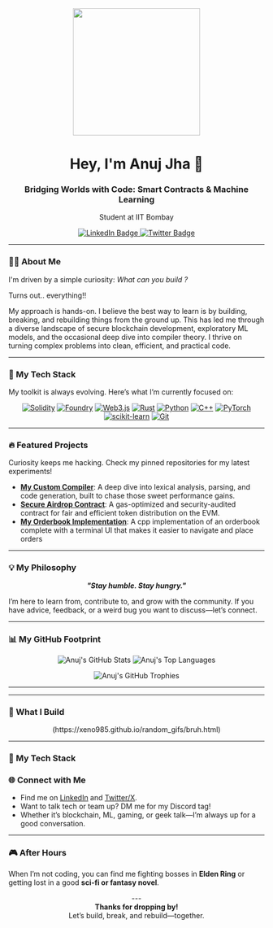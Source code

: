 <div id="header" align="center">
  <img src="https://media.giphy.com/media/iIqmM5tTjmpOB9mpbn/giphy.gif" width="250"/>
  
  <h1 align="center">Hey, I'm Anuj Jha 👋</h1>
  
  <h3 align="center">Bridging Worlds with Code: Smart Contracts & Machine Learning</h3>
  <p align="center">Student at IIT Bombay</p>
  
  <div id="badges" align="center">
    <a href="https://www.linkedin.com/in/anuj-jha-0a6146285/">
      <img src="https://img.shields.io/badge/LinkedIn-0077B5?style=for-the-badge&logo=linkedin&logoColor=white" alt="LinkedIn Badge"/>
    </a>
    <a href="https://x.com/AnujJha571205">
      <img src="https://img.shields.io/badge/Twitter-1DA1F2?style=for-the-badge&logo=twitter&logoColor=white" alt="Twitter Badge"/>
    </a>
  </div>
</div>

---

### 👨‍💻 About Me

 I'm driven by a simple curiosity: *What can you build ?*
 
 Turns out.. everything!!

My approach is hands-on. I believe the best way to learn is by building, breaking, and rebuilding things from the ground up. This has led me through a diverse landscape of secure blockchain development, exploratory ML models, and the occasional deep dive into compiler theory. I thrive on turning complex problems into clean, efficient, and practical code.

---

### 🚀 My Tech Stack

My toolkit is always evolving. Here’s what I’m currently focused on:

<p align="center">
  <a href="https://soliditylang.org/" target="_blank" rel="noreferrer"><img src="https://img.shields.io/badge/Solidity-363636?style=for-the-badge&logo=solidity&logoColor=white" alt="Solidity"/></a>
  <a href="https://book.getfoundry.sh/" target="_blank" rel="noreferrer"><img src="https://img.shields.io/badge/Foundry-333333?style=for-the-badge&logo=foundry&logoColor=white" alt="Foundry"/></a>
  <a href="https://www.javascript.com/" target="_blank" rel="noreferrer"><img src="https://img.shields.io/badge/Web3.js-F16822?style=for-the-badge&logo=web3.js&logoColor=white" alt="Web3.js"/></a>
  <a href="https://www.rust-lang.org" target="_blank" rel="noreferrer"><img src="https://img.shields.io/badge/Rust-000000?style=for-the-badge&logo=rust&logoColor=white" alt="Rust"/></a>
  <a href="https://www.python.org" target="_blank" rel="noreferrer"><img src="https://img.shields.io/badge/Python-3776AB?style=for-the-badge&logo=python&logoColor=white" alt="Python"/></a>
  <a href="https://isocpp.org/" target="_blank" rel="noreferrer"><img src="https://img.shields.io/badge/C++-00599C?style=for-the-badge&logo=c%2B%2B&logoColor=white" alt="C++"/></a>
  <a href="https://pytorch.org/" target="_blank" rel="noreferrer"><img src="https://img.shields.io/badge/PyTorch-EE4C2C?style=for-the-badge&logo=pytorch&logoColor=white" alt="PyTorch"/></a>
  <a href="https://scikit-learn.org/" target="_blank" rel="noreferrer"><img src="https://img.shields.io/badge/scikit--learn-F7931E?style=for-the-badge&logo=scikit-learn&logoColor=white" alt="scikit-learn"/></a>
  <a href="https://git-scm.com/" target="_blank" rel="noreferrer"><img src="https://img.shields.io/badge/Git-F05032?style=for-the-badge&logo=git&logoColor=white" alt="Git"/></a>
</p>

---

### 🔥 Featured Projects

Curiosity keeps me hacking. Check my pinned repositories for my latest experiments!

-   **[My Custom Compiler](https://github.com/AnujJha88/compiler)**: A deep dive into lexical analysis, parsing, and code generation, built to chase those sweet performance gains.
-   **[Secure Airdrop Contract](https://github.com/AnujJha88/airdrop)**: A gas-optimized and security-audited contract for fair and efficient token distribution on the EVM.
-   **[My Orderbook Implementation](https://github.com/Xeno985/Orderbook-cpp)**: A cpp implementation of an orderbook complete with a terminal UI that makes it easier to navigate and place orders

---

### 💡 My Philosophy

<p align="center">
  <b><i>"Stay humble. Stay hungry."</b></i>
</p>

I’m here to learn from, contribute to, and grow with the community. If you have advice, feedback, or a weird bug you want to discuss—let’s connect.

---

### 📊 My GitHub Footprint

<p align="center">
  <img src="https://github-readme-stats.vercel.app/api?username=AnujJha88&show_icons=true&theme=tokyonight&hide_border=true&include_all_commits=true&count_private=true" alt="Anuj's GitHub Stats" />
  <img src="https://github-readme-stats.vercel.app/api/top-langs/?username=AnujJha88&layout=compact&theme=tokyonight&hide_border=true" alt="Anuj's Top Languages" />
</p>
<p align="center">
  <img src="https://github-profile-trophy.vercel.app/?username=AnujJha88&theme=tokyonight&no-frame=true&no-bg=true&margin-w=4" alt="Anuj's GitHub Trophies" />
</p>

---

---

### 🎨 What I Build

<div align="center">
  (https://xeno985.github.io/random_gifs/bruh.html)
</div>

---

### 🚀 My Tech Stack


### 🌐 Connect with Me

-   Find me on [LinkedIn](https://www.linkedin.com/in/anuj-jha-0a6146285/) and [Twitter/X](https://x.com/AnujJha571205).
-   Want to talk tech or team up? DM me for my Discord tag!
-   Whether it’s blockchain, ML, gaming, or geek talk—I’m always up for a good conversation.

---

### 🎮 After Hours

When I’m not coding, you can find me fighting bosses in **Elden Ring** or getting lost in a good **sci-fi or fantasy novel**.

<p align="center">
  ---
  <br>
  <b>Thanks for dropping by!</b>
  <br>
  Let’s build, break, and rebuild—together.
</p>
